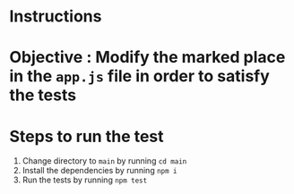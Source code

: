 # Instructions

# Objective : Modify the marked place in the `app.js` file in order to satisfy the tests

# Steps to run the test
1. Change directory to `main` by running `cd main`
2. Install the dependencies by running `npm i`
3. Run the tests by running `npm test`